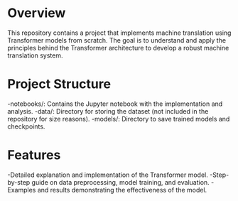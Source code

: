 # Overview 
This repository contains a project that implements machine translation using Transformer models from scratch.
The goal is to understand and apply the principles behind the Transformer architecture to develop a robust machine translation system.
# Project Structure
-notebooks/: Contains the Jupyter notebook with the implementation and analysis.
-data/: Directory for storing the dataset (not included in the repository for size reasons).
-models/: Directory to save trained models and checkpoints.
# Features
-Detailed explanation and implementation of the Transformer model.
-Step-by-step guide on data preprocessing, model training, and evaluation.
-Examples and results demonstrating the effectiveness of the model.

